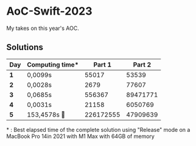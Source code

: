# AoC-Swift-2023

My takes on this year's AOC.

## Solutions

| Day    | Computing time\* | Part 1               | Part 2         |
|--------|------------------|----------------------|----------------|
| **1**  | 0,0099s          | 55017                | 53539          |
| **2**  | 0,0028s          | 2679                 | 77607          |
| **3**  | 0,0685s          | 556367               | 89471771       |
| **4**  | 0,0031s          | 21158                | 6050769        |
| **5**  | 153,4578s 🙈     | 226172555            | 47909639       |

\* : Best elapsed time of the complete solution using "Release" mode on a MacBook Pro 14in 2021 with M1 Max with  64GB of memory
